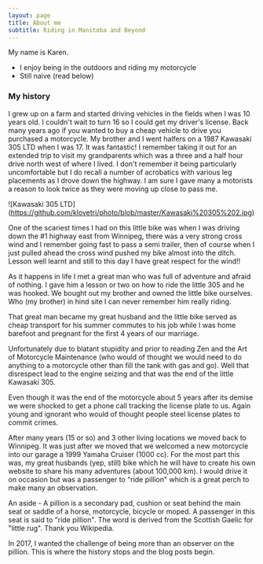 ```yaml
---
layout: page
title: About me
subtitle: Riding in Manitoba and Beyond
---
```


My name is Karen. 

- I enjoy being in the outdoors and riding my motorcycle
- Still naive (read below)

### My history

I grew up on a farm and started driving vehicles in the fields when I was 10 years old. I couldn't wait to turn 16 so I could get my driver's license. Back many years ago if you wanted to buy a cheap vehicle to drive you purchased a motorcycle. My brother and I went halfers on a 1987 Kawasaki 305 LTD when I was 17. It was fantastic! I remember taking it out for an extended trip to visit my grandparents which was a three and a half hour drive north west of where I lived. I don't remember it being particularly uncomfortable but I do recall a number of acrobatics with various leg placements as I drove down the highway. I am sure I gave many a motorists a reason to look twice as they were moving up close to pass me.

![Kawasaki 305 LTD] (https://github.com/klovetri/photo/blob/master/Kawasaki%20305%202.jpg)

One of the scariest times I had on this little bike was when I was driving down the #1 highway east from Winnipeg, there was a very strong cross wind and I remember going fast to pass a semi trailer, then of course when I just pulled ahead the cross wind pushed my bike almost into the ditch. Lesson well learnt and still to this day I have great respect for the wind!!

As it happens in life I met a great man who was full of adventure and afraid of nothing. I gave him a lesson or two on how to ride the little 305 and he was hooked. We bought out my brother and owned the little bike ourselves. Who (my brother) in hind site I can never remember him really riding. 

That great man became my great husband and the little bike served as cheap transport for his summer commutes to his job while I was home barefoot and pregnant for the first 4 years of our marriage. 

Unfortunately due to blatant stupidity and prior to reading Zen and the Art of Motorcycle Maintenance (who would of thought we would need to do anything to a motorcycle other than fill the tank with gas and go). Well that disrespect lead to the engine seizing and that was the end of the little Kawasaki 305.

Even though it was the end of the motorcycle about 5 years after its demise we were shocked to get a phone call tracking the license plate to us. Again young and ignorant who would of thought people steel license plates to commit crimes. 

After many years (15 or so) and 3 other living locations we moved back to Winnipeg. It was just after we moved that we welcomed a new motorcycle into our garage a 1999 Yamaha Cruiser (1000 cc). For the most part this was, my great husbands (yep, still) bike which he will have to create his own website to share his many adventures (about 100,000 km). I would drive it on occasion but was a passenger to "ride pillion" which is a great perch to make many an observation.

An aside - A pillion is a secondary pad, cushion or seat behind the main seat or saddle of a horse, motorcycle, bicycle or moped. A passenger in this seat is said to "ride pillion". The word is derived from the Scottish Gaelic for "little rug". Thank you Wikipedia.

In 2017, I wanted the challenge of being more than an observer on the pillion.
This is where the history stops and the blog posts begin. 

